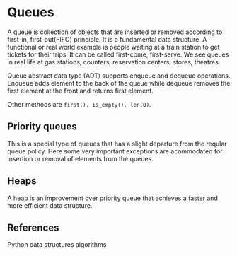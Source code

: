 # Queues
A queue is collection of objects that are inserted or removed according to first-in, first-out(FIFO) principle. It is a fundamental data structure. A functional or real world example is people waiting at a train station to get tickets for their trips. It can be called first-come, first-serve.
We see queues in real life at gas stations, counters, reservation centers, stores, theatres.

Queue abstract data type (ADT) supports enqueue and dequeue operations. Enqueue adds element to the back of the queue while dequeue removes the first element at the front and returns first element.

Other methods are `first(), is_empty(), len(Q)`.

## Priority queues
This is a special type of queues that has a slight departure from the reqular queue policy. Here some very important exceptions are acommodated for insertion or removal of elements from the queues.

## Heaps
A heap is an improvement over priority queue that achieves a faster and more efficient data structure.

## References
Python data structures algorithms